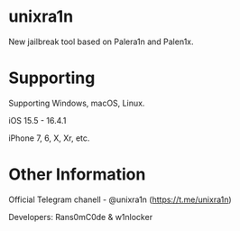 # unixra1n
New jailbreak tool based on Palera1n and Palen1x.

# Supporting

Supporting Windows, macOS, Linux.

iOS 15.5 - 16.4.1

iPhone 7, 6, X, Xr, etc.

# Other Information

Official Telegram chanell - @unixra1n (https://t.me/unixra1n)

Developers: Rans0mC0de & w1nlocker
